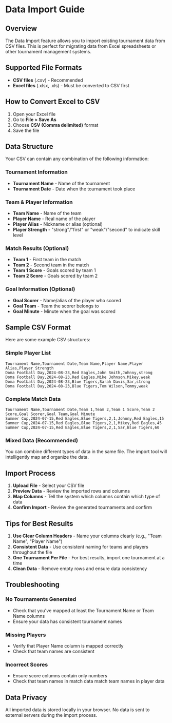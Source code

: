 # Data Import Guide

## Overview
The Data Import feature allows you to import existing tournament data from CSV files. This is perfect for migrating data from Excel spreadsheets or other tournament management systems.

## Supported File Formats
- **CSV files** (.csv) - Recommended
- **Excel files** (.xlsx, .xls) - Must be converted to CSV first

## How to Convert Excel to CSV
1. Open your Excel file
2. Go to **File > Save As**
3. Choose **CSV (Comma delimited)** format
4. Save the file

## Data Structure
Your CSV can contain any combination of the following information:

### Tournament Information
- **Tournament Name** - Name of the tournament
- **Tournament Date** - Date when the tournament took place

### Team & Player Information
- **Team Name** - Name of the team
- **Player Name** - Real name of the player
- **Player Alias** - Nickname or alias (optional)
- **Player Strength** - "strong"/"first" or "weak"/"second" to indicate skill level

### Match Results (Optional)
- **Team 1** - First team in the match
- **Team 2** - Second team in the match
- **Team 1 Score** - Goals scored by team 1
- **Team 2 Score** - Goals scored by team 2

### Goal Information (Optional)
- **Goal Scorer** - Name/alias of the player who scored
- **Goal Team** - Team the scorer belongs to
- **Goal Minute** - Minute when the goal was scored

## Sample CSV Format

Here are some example CSV structures:

### Simple Player List
```csv
Tournament Name,Tournament Date,Team Name,Player Name,Player Alias,Player Strength
Doma Football Day,2024-08-23,Red Eagles,John Smith,Johnny,strong
Doma Football Day,2024-08-23,Red Eagles,Mike Johnson,Mikey,weak
Doma Football Day,2024-08-23,Blue Tigers,Sarah Davis,Sar,strong
Doma Football Day,2024-08-23,Blue Tigers,Tom Wilson,Tommy,weak
```

### Complete Match Data
```csv
Tournament Name,Tournament Date,Team 1,Team 2,Team 1 Score,Team 2 Score,Goal Scorer,Goal Team,Goal Minute
Summer Cup,2024-07-15,Red Eagles,Blue Tigers,2,1,Johnny,Red Eagles,15
Summer Cup,2024-07-15,Red Eagles,Blue Tigers,2,1,Mikey,Red Eagles,45
Summer Cup,2024-07-15,Red Eagles,Blue Tigers,2,1,Sar,Blue Tigers,60
```

### Mixed Data (Recommended)
You can combine different types of data in the same file. The import tool will intelligently map and organize the data.

## Import Process

1. **Upload File** - Select your CSV file
2. **Preview Data** - Review the imported rows and columns
3. **Map Columns** - Tell the system which columns contain which type of data
4. **Confirm Import** - Review the generated tournaments and confirm

## Tips for Best Results

1. **Use Clear Column Headers** - Name your columns clearly (e.g., "Team Name", "Player Name")
2. **Consistent Data** - Use consistent naming for teams and players throughout the file
3. **One Tournament Per File** - For best results, import one tournament at a time
4. **Clean Data** - Remove empty rows and ensure data consistency

## Troubleshooting

### No Tournaments Generated
- Check that you've mapped at least the Tournament Name or Team Name columns
- Ensure your data has consistent tournament names

### Missing Players
- Verify that Player Name column is mapped correctly
- Check that team names are consistent

### Incorrect Scores
- Ensure score columns contain only numbers
- Check that team names in match data match team names in player data

## Data Privacy
All imported data is stored locally in your browser. No data is sent to external servers during the import process.